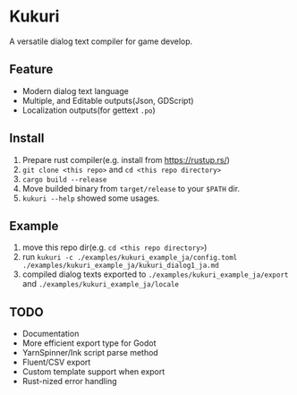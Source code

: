 Kukuri
======

A versatile dialog text compiler for game develop.

## Feature

* Modern dialog text language
* Multiple, and Editable outputs(Json, GDScript)
* Localization outputs(for gettext `.po`)

## Install

1. Prepare rust compiler(e.g. install from https://rustup.rs/) 
2. `git clone <this repo>` and `cd <this repo directory>`
3. `cargo build --release`
4. Move builded binary from `target/release` to your `$PATH` dir. 
5. `kukuri --help` showed some usages.

## Example

1. move this repo dir(e.g. `cd <this repo directory>`)
2. run `kukuri -c ./examples/kukuri_example_ja/config.toml ./examples/kukuri_example_ja/kukuri_dialog1_ja.md`
3. compiled dialog texts exported to `./examples/kukuri_example_ja/export` and `./examples/kukuri_example_ja/locale`

## TODO

* Documentation
* More efficient export type for Godot
* YarnSpinner/Ink script parse method
* Fluent/CSV export
* Custom template support when export
* Rust-nized error handling
